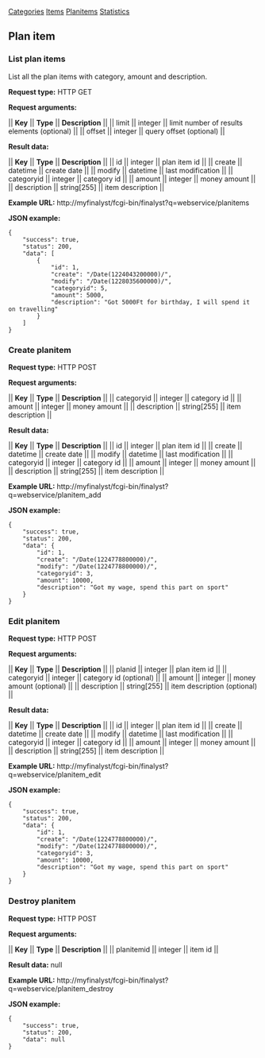<a class="apilink" href="categoryapi.html">Categories</a>
<a class="apilink" href="itemapi.html">Items</a>
<a class="apilink" href="planitemapi.html">Planitems</a>
<a class="apilink" href="statisticsapi.html">Statistics</a>

## Plan item

### List plan items

List all the plan items with category, amount and description.

**Request type:** HTTP GET

**Request arguments:**

|| **Key** || **Type** || **Description**                             ||
|| limit   || integer  || limit number of results elements (optional) ||
|| offset  || integer  || query offset (optional)                     ||

**Result data:**

|| **Key**      || **Type**     || **Description**      ||
|| id           || integer      || plan item id         ||
|| create       || datetime     || create date          ||
|| modify       || datetime     || last modification    ||
|| categoryid   || integer      || category id          ||
|| amount       || integer      || money amount         ||
|| description  || string[255]  || item description     ||

**Example URL:**
http://myfinalyst/fcgi-bin/finalyst?q=webservice/planitems

**JSON example:**

    {
        "success": true,
        "status": 200,
        "data": [
            {
                "id": 1,
                "create": "/Date(1224043200000)/",
                "modify": "/Date(1228035600000)/",
                "categoryid": 5,
                "amount": 5000,
                "description": "Got 5000Ft for birthday, I will spend it on travelling"
            }
        ]
    }

### Create planitem

**Request type:** HTTP POST

**Request arguments:**

|| **Key**      || **Type**     || **Description**      ||
|| categoryid   || integer      || category id          ||
|| amount       || integer      || money amount         ||
|| description  || string[255]  || item description     ||

**Result data:**

|| **Key**      || **Type**     || **Description**      ||
|| id           || integer      || plan item id         ||
|| create       || datetime     || create date          ||
|| modify       || datetime     || last modification    ||
|| categoryid   || integer      || category id          ||
|| amount       || integer      || money amount         ||
|| description  || string[255]  || item description     ||

**Example URL:**
http://myfinalyst/fcgi-bin/finalyst?q=webservice/planitem_add

**JSON example:**

    {
        "success": true,
        "status": 200,
        "data": {
            "id": 1,
            "create": "/Date(1224778800000)/",
            "modify": "/Date(1224778800000)/",
            "categoryid": 3,
            "amount": 10000,
            "description": "Got my wage, spend this part on sport"
        }
    }

### Edit planitem

**Request type:** HTTP POST

**Request arguments:**

|| **Key**      || **Type**     || **Description**             ||
|| planid       || integer      || plan item id                ||
|| categoryid   || integer      || category id (optional)      ||
|| amount       || integer      || money amount (optional)     ||
|| description  || string[255]  || item description (optional) ||

**Result data:**

|| **Key**      || **Type**     || **Description**      ||
|| id           || integer      || plan item id         ||
|| create       || datetime     || create date          ||
|| modify       || datetime     || last modification    ||
|| categoryid   || integer      || category id          ||
|| amount       || integer      || money amount         ||
|| description  || string[255]  || item description     ||

**Example URL:**
http://myfinalyst/fcgi-bin/finalyst?q=webservice/planitem_edit

**JSON example:**

    {
        "success": true,
        "status": 200,
        "data": {
            "id": 1,
            "create": "/Date(1224778800000)/",
            "modify": "/Date(1224778800000)/",
            "categoryid": 3,
            "amount": 10000,
            "description": "Got my wage, spend this part on sport"
        }
    }


### Destroy planitem

**Request type:** HTTP POST

**Request arguments:**

|| **Key**      || **Type**     || **Description**      ||
|| planitemid   || integer      || item id              ||


**Result data:** null

**Example URL:**
http://myfinalyst/fcgi-bin/finalyst?q=webservice/planitem_destroy

**JSON example:**

    {
        "success": true,
        "status": 200,
        "data": null
    }

